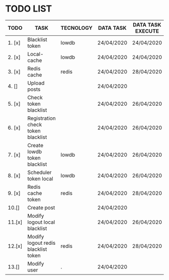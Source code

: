 # TODO LIST
| TODO     | TASK                                |  TECNOLOGY  | DATA TASK  | DATA TASK EXECUTE |
|----------|-------------------------------------|-------------|------------|-------------------|
| 1. [x]   | Blacklist token                     | lowdb       | 24/04/2020 | 24/04/2020        |
| 2. [x]   | Local-cache                         | lowdb       | 24/04/2020 | 24/04/2020        |
| 3. [x]   | Redis cache                         | redis       | 24/04/2020 | 28/04/2020        |
| 4. []    | Upload posts                        |             | 24/04/2020 |                   |
| 5. [x]   | Check token blacklist               |             | 24/04/2020 | 26/04/2020        |
| 6. [x]   | Registration check token blacklist  |             | 24/04/2020 | 26/04/2020        | 
| 7. [x]   | Create lowdb token blacklist        | lowdb       | 24/04/2020 | 26/04/2020        |
| 8. [x]   | Scheduler token local               | lowdb       | 24/04/2020 | 26/04/2020        | 
| 9. [x]   | Redis cache token                   | redis       | 24/04/2020 | 28/04/2020        |
| 10.[]    | Create post                         |             | 24/04/2020 |                   |
| 11.[x]   | Modify logout local blacklist       |             | 24/04/2020 | 26/04/2020        |
| 12.[x]   | Modify logout redis blacklist token | redis       | 24/04/2020 | 28/04/2020        |
| 13.[]    | Modify user                         |.            | 24/04/2020 |                   |